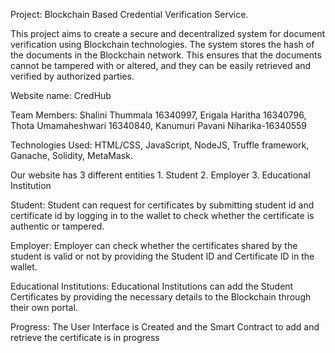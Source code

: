 Project: Blockchain Based Credential Verification Service.

This project aims to create a secure and decentralized system for document verification using Blockchain technologies. The system stores the hash of the documents in the Blockchain network. This ensures that the documents cannot be tampered with or altered, and they can be easily retrieved and verified by authorized parties.

Website name: CredHub

Team Members: Shalini Thummala 16340997, Erigala Haritha 16340796, Thota Umamaheshwari 16340840, Kanumuri Pavani Niharika-16340559

Technologies Used: HTML/CSS, JavaScript, NodeJS, Truffle framework, Ganache, Solidity, MetaMask.

Our website has 3 different entities 1. Student 2. Employer 3. Educational Institution

Student:  Student can request for certificates by submitting student id and certificate id by logging in to the wallet to check whether the certificate is authentic or tampered.

Employer: Employer can check whether the certificates shared by the student is valid or not by providing the Student ID and Certificate ID in the wallet.

Educational Institutions: Educational Institutions can add the Student Certificates by providing the necessary details to the Blockchain through their own portal.

Progress: The User Interface is Created and the Smart Contract to add and retrieve the certificate is in progress

